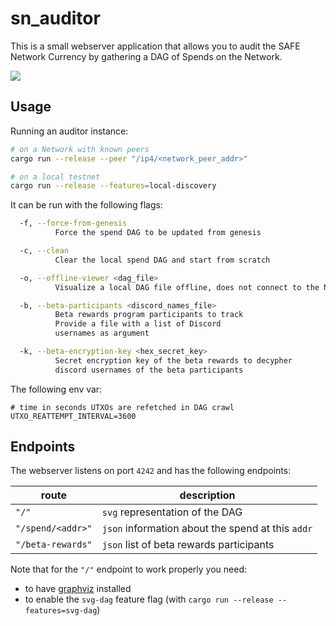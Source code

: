 # sn_auditor

This is a small webserver application that allows you to audit the SAFE Network Currency by gathering a DAG of Spends on the Network. 

![](./resources/dag.svg)

## Usage

Running an auditor instance:

```bash
# on a Network with known peers
cargo run --release --peer "/ip4/<network_peer_addr>"

# on a local testnet
cargo run --release --features=local-discovery
```

It can be run with the following flags:

```bash
  -f, --force-from-genesis
          Force the spend DAG to be updated from genesis

  -c, --clean
          Clear the local spend DAG and start from scratch

  -o, --offline-viewer <dag_file>
          Visualize a local DAG file offline, does not connect to the Network

  -b, --beta-participants <discord_names_file>
          Beta rewards program participants to track
          Provide a file with a list of Discord
          usernames as argument

  -k, --beta-encryption-key <hex_secret_key>
          Secret encryption key of the beta rewards to decypher
          discord usernames of the beta participants
```

The following env var:

```
# time in seconds UTXOs are refetched in DAG crawl
UTXO_REATTEMPT_INTERVAL=3600
```

## Endpoints

The webserver listens on port `4242` and has the following endpoints:

| route             | description                                       |
|-------------------|---------------------------------------------------|
|`"/"`              | `svg` representation of the DAG                   |
|`"/spend/<addr>"`  | `json` information about the spend at this `addr` |
|`"/beta-rewards"`  | `json` list of beta rewards participants          |

Note that for the `"/"` endpoint to work properly you need:
- to have [graphviz](https://graphviz.org/download/) installed
- to enable the `svg-dag` feature flag (with `cargo run --release --features=svg-dag`)
